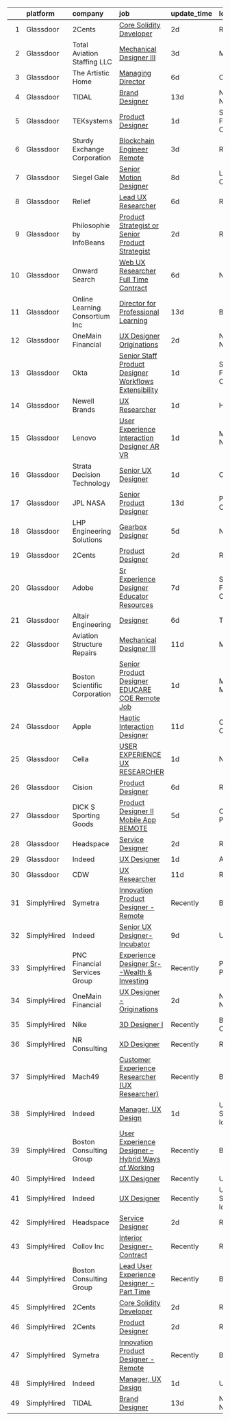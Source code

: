 

|    | platform    | company                        | job                                                                                                                                                                                                                                                                                                                                                                                                                                                                                                                                                                                                                                                                                                                                                                                                                                                                                                                                                                                                                                                                                                                                                                                                                                                                                                                                                                                                                       | update_time   | location                  |
|---:|:------------|:-------------------------------|:--------------------------------------------------------------------------------------------------------------------------------------------------------------------------------------------------------------------------------------------------------------------------------------------------------------------------------------------------------------------------------------------------------------------------------------------------------------------------------------------------------------------------------------------------------------------------------------------------------------------------------------------------------------------------------------------------------------------------------------------------------------------------------------------------------------------------------------------------------------------------------------------------------------------------------------------------------------------------------------------------------------------------------------------------------------------------------------------------------------------------------------------------------------------------------------------------------------------------------------------------------------------------------------------------------------------------------------------------------------------------------------------------------------------------|:--------------|:--------------------------|
|  1 | Glassdoor   | 2Cents                         | [Core Solidity Developer](https://www.glassdoor.com/partner/jobListing.htm?pos=109&ao=1136043&s=58&guid=000001821f867eeea3567842fc1f0e54&src=GD_JOB_AD&t=SR&vt=w&ea=1&cs=1_e561bcb7&cb=1658386284878&jobListingId=1008012798036&jrtk=3-0-1g8focvvaklve801-1g8focvvtgsol800-acdc01f12a704e75-)                                                                                                                                                                                                                                                                                                                                                                                                                                                                                                                                                                                                                                                                                                                                                                                                                                                                                                                                                                                                                                                                                                                             | 2d            | Remote                    |
|  2 | Glassdoor   | Total Aviation Staffing  LLC   | [Mechanical Designer III](https://www.glassdoor.com/partner/jobListing.htm?pos=120&ao=1136043&s=58&guid=000001821f867eeea3567842fc1f0e54&src=GD_JOB_AD&t=SR&vt=w&ea=1&cs=1_2877a969&cb=1658386284880&jobListingId=1008010105967&jrtk=3-0-1g8focvvaklve801-1g8focvvtgsol800-94e32decda34f4c4-)                                                                                                                                                                                                                                                                                                                                                                                                                                                                                                                                                                                                                                                                                                                                                                                                                                                                                                                                                                                                                                                                                                                             | 3d            | Macomb, MI                |
|  3 | Glassdoor   | The Artistic Home              | [Managing Director](https://www.glassdoor.com/partner/jobListing.htm?pos=102&ao=1110586&s=58&guid=000001821f867eeea3567842fc1f0e54&src=GD_JOB_AD&t=SR&vt=w&ea=1&cs=1_cd6bd41e&cb=1658386284877&jobListingId=1008006345392&cpc=545C0D17DAD7ABB7&jrtk=3-0-1g8focvvaklve801-1g8focvvtgsol800-fd83efb5630abaa4--6NYlbfkN0BK9GXDcakwdiqmeo8o-2GvkYnmPkq7xevAHdeF_847qtWIb67PS4cSfKXGz5DkcFwSc36MgYsxbMKa2k3YPkr7e8fJBTEaj-oNeB41ItF5ijhP9ZMUgjWR0v7dPUIKiyYIqoQQWBDV5mt56FhR_tRcSyZIZNBDA_SRCC0Rfdje0Aizp30DVmNbMp6HwbxhZ1j63ClfEDmVr2ZwH0KgjwPjRDoUjLMbiTjg-AbHrHCJ9HwYGmuDPpCnXBFcdDjo2aQhxme8UhsBGs5FZgYsfjDnK-L9rDgx5iIlzktq7uG0iLz5oG7JHHrORDVP3epTeNBA7Y803FzHpz2PKMJ8c5AgK39mMPJcMKGUSkwPRvBNjW53aUtHjloXd1vhgTwanPdDcy4uS_Q10KiVYc6RxuMWXvEgpFe02tukRNcxMPCKcTwFY1I2tejaEPvqOqY-FpzM4zTsAb1fNHu_En5Zyx45rL2A7OD8jReK8YA0w9FLa07rQ-OEzq6O)                                                                                                                                                                                                                                                                                                                                                                                                                                                                                                                                                                              | 6d            | Chicago, IL               |
|  4 | Glassdoor   | TIDAL                          | [Brand Designer](https://www.glassdoor.com/partner/jobListing.htm?pos=108&ao=1136043&s=58&guid=000001821f867eeea3567842fc1f0e54&src=GD_JOB_AD&t=SR&vt=w&cs=1_71f7a85b&cb=1658386284878&jobListingId=1007991684188&jrtk=3-0-1g8focvvaklve801-1g8focvvtgsol800-34481a920c14f864-)                                                                                                                                                                                                                                                                                                                                                                                                                                                                                                                                                                                                                                                                                                                                                                                                                                                                                                                                                                                                                                                                                                                                           | 13d           | New York, NY              |
|  5 | Glassdoor   | TEKsystems                     | [Product Designer](https://www.glassdoor.com/partner/jobListing.htm?pos=104&ao=1110586&s=58&guid=000001821f867eeea3567842fc1f0e54&src=GD_JOB_AD&t=SR&vt=w&cs=1_f88f1c60&cb=1658386284877&jobListingId=1008016265782&cpc=B076152010A3B66C&jrtk=3-0-1g8focvvaklve801-1g8focvvtgsol800-3b8052c29c9d5c8b--6NYlbfkN0AuKz8EBO1xHDEL7V2YF9xF3dC_I9B9i-Zw2Jh8clPMK9BxhHDJszxSyW718EipT5Pn-VsmBhjgdLm8LNIDkxSvNuiTuwPvcxjFjQ1jOwKoQSaQbF4I8aFqZCa6kW4p07z9ykJ3t32_ifibjPCdD7ryUZSNj9gf2-rrcPD_YOkuByRYXKSHrBDbZmGM5LIVQTtLuN9mQ43ic3eGLRmzAo64YvAF9eRjwr-hGZkOrbHRXXibdYffCUgQud0xNmCl8d2OodIK-Ohr3qAumeO8vX4WliyEqw8sPXsjeWkBiV0lFXJjUgANN6fqFTdyMJK1Sz7gHb2jQWZycH6b2KkzyLMHH6oOPcCZiCdY3CrU33qthzJmnn_6JsF0r-H3sxU6pxeQI3V0u7_nKiT19e14LHJgMZ6Cjyo7eulbyJcRvV9w-REbrLOo_6tAt_-kLCwYh3N-D3eE9R3esPq7p-cwaucLd-fvsI-UnEpJqIW-dydBi0p6wgjCioxKaTXJyJcmf2CrYGJzze406wc2hULDoGsZlUwl5Ugbaq1ZKLuV9pja-Wbg70vmMEvCyqzkEmLQ_faBdXujRODgdi5mWbo-tErw8RLkb7PLHMEPfF9Iv6iN_VDeXQvPyUsMMXXox2elVOsXnWcOoQemfq4F6lBrAnU7f5bAJzXYlW59diZq8C3b0AyUTgiy23xI602WI1AQZdKXJRg0RFM7GynAsGi4_7Q2_fDaM3mLYLgKpbga1pbUiOPIMml-5Z08rdO7CjQ4mmsXv_I54ff7us67pHGbrAUt1TDo150IbmGxuyVYgFodrgmwfxhWcUmQLdWLkG3gTH6kTttXCI8K0HblCCfaPIb99BKVth9oUBKJMIQvG1XdxijhEAHQk7hvhlwe08_dmEReZrgop1YRQRIEitbsovqrLqNwDDcvJZUmiUWebpeMuoea84qLoPBe3-PFfQen6HlchJbVJ0FA0g%3D%3D)                                                                                        | 1d            | San Francisco, CA         |
|  6 | Glassdoor   | Sturdy Exchange Corporation    | [Blockchain Engineer  Remote ](https://www.glassdoor.com/partner/jobListing.htm?pos=113&ao=1136043&s=58&guid=000001821f867eeea3567842fc1f0e54&src=GD_JOB_AD&t=SR&vt=w&ea=1&cs=1_2c5f85e9&cb=1658386284879&jobListingId=1008010329731&jrtk=3-0-1g8focvvaklve801-1g8focvvtgsol800-7d55b355f04952f3-)                                                                                                                                                                                                                                                                                                                                                                                                                                                                                                                                                                                                                                                                                                                                                                                                                                                                                                                                                                                                                                                                                                                        | 3d            | Remote                    |
|  7 | Glassdoor   | Siegel Gale                    | [Senior Motion Designer](https://www.glassdoor.com/partner/jobListing.htm?pos=129&ao=1136043&s=58&guid=000001821f867eeea3567842fc1f0e54&src=GD_JOB_AD&t=SR&vt=w&ea=1&cs=1_4c9aa62b&cb=1658386284880&jobListingId=1008001375013&jrtk=3-0-1g8focvvaklve801-1g8focvvtgsol800-34dc938c5726a142-)                                                                                                                                                                                                                                                                                                                                                                                                                                                                                                                                                                                                                                                                                                                                                                                                                                                                                                                                                                                                                                                                                                                              | 8d            | Los Angeles, CA           |
|  8 | Glassdoor   | Relief                         | [Lead UX Researcher](https://www.glassdoor.com/partner/jobListing.htm?pos=117&ao=1136043&s=58&guid=000001821f867eeea3567842fc1f0e54&src=GD_JOB_AD&t=SR&vt=w&ea=1&cs=1_eddcf697&cb=1658386284880&jobListingId=1008006015741&jrtk=3-0-1g8focvvaklve801-1g8focvvtgsol800-e2e088f46b110141-)                                                                                                                                                                                                                                                                                                                                                                                                                                                                                                                                                                                                                                                                                                                                                                                                                                                                                                                                                                                                                                                                                                                                  | 6d            | Remote                    |
|  9 | Glassdoor   | Philosophie by InfoBeans       | [Product Strategist or Senior Product Strategist](https://www.glassdoor.com/partner/jobListing.htm?pos=127&ao=1136043&s=58&guid=000001821f867eeea3567842fc1f0e54&src=GD_JOB_AD&t=SR&vt=w&ea=1&cs=1_81df06ad&cb=1658386284880&jobListingId=1008013555769&jrtk=3-0-1g8focvvaklve801-1g8focvvtgsol800-5bae6c35ec0bc05c-)                                                                                                                                                                                                                                                                                                                                                                                                                                                                                                                                                                                                                                                                                                                                                                                                                                                                                                                                                                                                                                                                                                     | 2d            | Remote                    |
| 10 | Glassdoor   | Onward Search                  | [Web UX Researcher  Full Time  Contract ](https://www.glassdoor.com/partner/jobListing.htm?pos=105&ao=1110586&s=58&guid=000001821f867eeea3567842fc1f0e54&src=GD_JOB_AD&t=SR&vt=w&cs=1_25afca8d&cb=1658386284877&jobListingId=1008005501937&cpc=32EE424DE2B657EB&jrtk=3-0-1g8focvvaklve801-1g8focvvtgsol800-a3bbd19de3746ecd--6NYlbfkN0B7YoEZZ2QAGDyEGGmBPAUWSHc1Mt3sMCn9FehKcWA3w8FH2hNAUDUUAF3DNhQFSEidb9E_fyB2635xYtWEG6LLSYCXgYnIslJl3Yx8mmOpvGpCUqvIAXaFaMrpy5hKskjUT68f1KdrkZlWF4SLSupbxOOB0tlV_m-cpRbczRNLn7t1nWq-FqOWNHE0e9B8cTUuVShIwVe6Gs2FYaTDOQg_1aRZdfJx75-BtsSJAHOcaHOmuF57WwodpCHwvkvfYmQziGfkfI1keWBdOKeWIXJl-kzzAYUmPWJpqId0TH2LnT7Ysj-AjXtaNx-SK46owCN6EYYP5jTl3qxsDHkAr59qSHWrl9oQTpKd6Hww5_vBG9aGnTcEIljvmQYjQtNY6Xtmsnfq-p4F2d3qO2zN_tgzuggpwaLEyg4wg7KpaE6SV0e5kWynnvQRjwhdcy_PePlXWudUzz5rrJooT-1vDwEl72FLJ5iTZQ4GlX00ft14gY6S70AqapMOXgrqvq8QGlqUYxSosjHDMFy9UT7PV_Tr4DDqTpr4Ug7fZ2uE1dcZuuhmSwKKFCaUvdkCdWUwQ9wVfv_ZTkDet6HlFPzr5aKppyxrhdYjWGYBiubRWNDRktBA8ljBAfgdIa27-wh4riQGT-_PGH5z7-hV7AXx0PwNVl9QsG2QPFJ40kWi67sJsVQLXVeFisSrSf993Hywaj_EpNKTtI0rsAF1xyYpvUBhAiLsdnnelIq1MmuKHcHrSJ0VKPBwaZj7CEyxcIXC23Y_xvn-FCllc5HLXCTb8oTUv2YHmwankyfoE9yzPH8HkbFahA6mLzYYPUIojRXxWfWTQB3sf3PZVqpCCaLsk1d7NBK5I5FhaSGE1ZkH06XaNINbLtNCs_NSBv56G-sgpaxIpL16gT_bQV9usZoMKIahkoakaAYjmf092JUnM00XOXQ1FxjNf4fiUfstxkWR7yQtnBK96V70Dkr5y3aYmsPQMzMAq68Po2gUDXChUOzQDCCs3XfhAw8iGsAxU63fJklj3AFZKJu5ng%3D%3D) | 6d            | Newark, CA                |
| 11 | Glassdoor   | Online Learning Consortium Inc | [Director for Professional Learning](https://www.glassdoor.com/partner/jobListing.htm?pos=115&ao=1136043&s=58&guid=000001821f867eeea3567842fc1f0e54&src=GD_JOB_AD&t=SR&vt=w&ea=1&cs=1_2ee3ae14&cb=1658386284879&jobListingId=1007991135591&jrtk=3-0-1g8focvvaklve801-1g8focvvtgsol800-71cbe51e9961e1b8-)                                                                                                                                                                                                                                                                                                                                                                                                                                                                                                                                                                                                                                                                                                                                                                                                                                                                                                                                                                                                                                                                                                                  | 13d           | Boston, MA                |
| 12 | Glassdoor   | OneMain Financial              | [UX Designer   Originations](https://www.glassdoor.com/partner/jobListing.htm?pos=101&ao=1110586&s=58&guid=000001821f867eeea3567842fc1f0e54&src=GD_JOB_AD&t=SR&vt=w&cs=1_3ece8484&cb=1658386284875&jobListingId=1008011675332&cpc=9FFE37255B2C047E&jrtk=3-0-1g8focvvaklve801-1g8focvvtgsol800-3b839ed9b18ba8db--6NYlbfkN0Bjlu5n-gv5HO0Uw8oUWkLCzq7-4ueCq4bqHo-b0jTNgEo79qTxKEF1eiLEZ0uE3qcspvQRj0qLaXAUz7_4moYq2Xd7dP4THVxppwRXKg5MaliDi_5Rdxxdfhl1juPFgekJoADVRaUjqkA7XWpalfLpXZa2rBTFV7qvjlrsfJR6wAks83pvoh0r8tilvS2c6kqudHiUYHgfO6cQDHLyeDQb0qz-z3INuNyEtgciEhW4X4rmjGv30OYskMj0_Ui7EfY0nXVE-Hx2fdC51jUSdIew7Of0VupcHHNqQJIvkF7cklw36EB5Z-g1LtIhthg4jwH9xiekq3dHnEKRK3b0JpJPgpBWWdqwjccaFw52-IfFZho8FnonfagOdIZO6Ae9guilsRqs1uGxTUXa4DH12GH2xQxuL2xalBGlXoh0lvG3ZhX2QL7QuiE-9gYqzp6dqMc%3D)                                                                                                                                                                                                                                                                                                                                                                                                                                                                                                                                                                                                                            | 2d            | New York, NY              |
| 13 | Glassdoor   | Okta                           | [Senior Staff Product Designer  Workflows   Extensibility](https://www.glassdoor.com/partner/jobListing.htm?pos=130&ao=1136043&s=58&guid=000001821f867eeea3567842fc1f0e54&src=GD_JOB_AD&t=SR&vt=w&ea=1&cs=1_fe22f353&cb=1658386284880&jobListingId=1008015576909&jrtk=3-0-1g8focvvaklve801-1g8focvvtgsol800-6bd7b72417b0475b-)                                                                                                                                                                                                                                                                                                                                                                                                                                                                                                                                                                                                                                                                                                                                                                                                                                                                                                                                                                                                                                                                                            | 1d            | San Francisco, CA         |
| 14 | Glassdoor   | Newell Brands                  | [UX Researcher](https://www.glassdoor.com/partner/jobListing.htm?pos=126&ao=1136043&s=58&guid=000001821f867eeea3567842fc1f0e54&src=GD_JOB_AD&t=SR&vt=w&cs=1_7b7a2613&cb=1658386284880&jobListingId=1008015307858&jrtk=3-0-1g8focvvaklve801-1g8focvvtgsol800-6d0137e98aaf1f18-)                                                                                                                                                                                                                                                                                                                                                                                                                                                                                                                                                                                                                                                                                                                                                                                                                                                                                                                                                                                                                                                                                                                                            | 1d            | Hoboken, NJ               |
| 15 | Glassdoor   | Lenovo                         | [User Experience Interaction Designer  AR VR ](https://www.glassdoor.com/partner/jobListing.htm?pos=119&ao=1136043&s=58&guid=000001821f867eeea3567842fc1f0e54&src=GD_JOB_AD&t=SR&vt=w&cs=1_beaccbc9&cb=1658386284880&jobListingId=1008015573502&jrtk=3-0-1g8focvvaklve801-1g8focvvtgsol800-292d9a314e084c2d-)                                                                                                                                                                                                                                                                                                                                                                                                                                                                                                                                                                                                                                                                                                                                                                                                                                                                                                                                                                                                                                                                                                             | 1d            | Morrisville, NC           |
| 16 | Glassdoor   | Strata Decision Technology     | [Senior UX Designer](https://www.glassdoor.com/partner/jobListing.htm?pos=116&ao=1136043&s=58&guid=000001821f867eeea3567842fc1f0e54&src=GD_JOB_AD&t=SR&vt=w&cs=1_1046bef0&cb=1658386284879&jobListingId=1008015514872&jrtk=3-0-1g8focvvaklve801-1g8focvvtgsol800-5892855150aa2c8b-)                                                                                                                                                                                                                                                                                                                                                                                                                                                                                                                                                                                                                                                                                                                                                                                                                                                                                                                                                                                                                                                                                                                                       | 1d            | Chicago, IL               |
| 17 | Glassdoor   | JPL NASA                       | [Senior Product Designer](https://www.glassdoor.com/partner/jobListing.htm?pos=128&ao=1136043&s=58&guid=000001821f867eeea3567842fc1f0e54&src=GD_JOB_AD&t=SR&vt=w&cs=1_334de708&cb=1658386284880&jobListingId=1007989694735&jrtk=3-0-1g8focvvaklve801-1g8focvvtgsol800-726b97320080a688-)                                                                                                                                                                                                                                                                                                                                                                                                                                                                                                                                                                                                                                                                                                                                                                                                                                                                                                                                                                                                                                                                                                                                  | 13d           | Pasadena, CA              |
| 18 | Glassdoor   | LHP Engineering Solutions      | [Gearbox Designer](https://www.glassdoor.com/partner/jobListing.htm?pos=114&ao=1136043&s=58&guid=000001821f867eeea3567842fc1f0e54&src=GD_JOB_AD&t=SR&vt=w&ea=1&cs=1_57530329&cb=1658386284879&jobListingId=1008008477798&jrtk=3-0-1g8focvvaklve801-1g8focvvtgsol800-1593ba4b841fd41b-)                                                                                                                                                                                                                                                                                                                                                                                                                                                                                                                                                                                                                                                                                                                                                                                                                                                                                                                                                                                                                                                                                                                                    | 5d            | Novi, MI                  |
| 19 | Glassdoor   | 2Cents                         | [Product Designer](https://www.glassdoor.com/partner/jobListing.htm?pos=107&ao=1136043&s=58&guid=000001821f867eeea3567842fc1f0e54&src=GD_JOB_AD&t=SR&vt=w&ea=1&cs=1_6a32b505&cb=1658386284878&jobListingId=1008012892209&jrtk=3-0-1g8focvvaklve801-1g8focvvtgsol800-87ec4afc59254818-)                                                                                                                                                                                                                                                                                                                                                                                                                                                                                                                                                                                                                                                                                                                                                                                                                                                                                                                                                                                                                                                                                                                                    | 2d            | Remote                    |
| 20 | Glassdoor   | Adobe                          | [Sr Experience Designer  Educator Resources](https://www.glassdoor.com/partner/jobListing.htm?pos=122&ao=1136043&s=58&guid=000001821f867eeea3567842fc1f0e54&src=GD_JOB_AD&t=SR&vt=w&cs=1_f9f42b07&cb=1658386284880&jobListingId=1008002526524&jrtk=3-0-1g8focvvaklve801-1g8focvvtgsol800-377edc9fe295c2cd-)                                                                                                                                                                                                                                                                                                                                                                                                                                                                                                                                                                                                                                                                                                                                                                                                                                                                                                                                                                                                                                                                                                               | 7d            | San Francisco, CA         |
| 21 | Glassdoor   | Altair Engineering             | [Designer](https://www.glassdoor.com/partner/jobListing.htm?pos=118&ao=1136043&s=58&guid=000001821f867eeea3567842fc1f0e54&src=GD_JOB_AD&t=SR&vt=w&cs=1_9905e155&cb=1658386284880&jobListingId=1008006488984&jrtk=3-0-1g8focvvaklve801-1g8focvvtgsol800-c3da16eb45760725-)                                                                                                                                                                                                                                                                                                                                                                                                                                                                                                                                                                                                                                                                                                                                                                                                                                                                                                                                                                                                                                                                                                                                                 | 6d            | Troy, MI                  |
| 22 | Glassdoor   | Aviation Structure Repairs     | [Mechanical Designer III](https://www.glassdoor.com/partner/jobListing.htm?pos=112&ao=1136043&s=58&guid=000001821f867eeea3567842fc1f0e54&src=GD_JOB_AD&t=SR&vt=w&ea=1&cs=1_cdb198a0&cb=1658386284879&jobListingId=1007994315994&jrtk=3-0-1g8focvvaklve801-1g8focvvtgsol800-4face29f42c2021e-)                                                                                                                                                                                                                                                                                                                                                                                                                                                                                                                                                                                                                                                                                                                                                                                                                                                                                                                                                                                                                                                                                                                             | 11d           | Macomb, MI                |
| 23 | Glassdoor   | Boston Scientific Corporation  | [Senior Product Designer   EDUCARE COE  Remote  Job](https://www.glassdoor.com/partner/jobListing.htm?pos=121&ao=1136043&s=58&guid=000001821f867eeea3567842fc1f0e54&src=GD_JOB_AD&t=SR&vt=w&cs=1_d2c10d88&cb=1658386284880&jobListingId=1008015863033&jrtk=3-0-1g8focvvaklve801-1g8focvvtgsol800-3c6506d4b40494db-)                                                                                                                                                                                                                                                                                                                                                                                                                                                                                                                                                                                                                                                                                                                                                                                                                                                                                                                                                                                                                                                                                                       | 1d            | Marlborough, MA           |
| 24 | Glassdoor   | Apple                          | [Haptic Interaction Designer](https://www.glassdoor.com/partner/jobListing.htm?pos=111&ao=1136043&s=58&guid=000001821f867eeea3567842fc1f0e54&src=GD_JOB_AD&t=SR&vt=w&cs=1_fd21baaa&cb=1658386284878&jobListingId=1007994237603&jrtk=3-0-1g8focvvaklve801-1g8focvvtgsol800-5900c6dd87662369-)                                                                                                                                                                                                                                                                                                                                                                                                                                                                                                                                                                                                                                                                                                                                                                                                                                                                                                                                                                                                                                                                                                                              | 11d           | Cupertino, CA             |
| 25 | Glassdoor   | Cella                          | [USER EXPERIENCE  UX  RESEARCHER](https://www.glassdoor.com/partner/jobListing.htm?pos=123&ao=1136043&s=58&guid=000001821f867eeea3567842fc1f0e54&src=GD_JOB_AD&t=SR&vt=w&cs=1_c3790808&cb=1658386284880&jobListingId=1008014517366&jrtk=3-0-1g8focvvaklve801-1g8focvvtgsol800-95f0952baf91a144-)                                                                                                                                                                                                                                                                                                                                                                                                                                                                                                                                                                                                                                                                                                                                                                                                                                                                                                                                                                                                                                                                                                                          | 1d            | New Jersey                |
| 26 | Glassdoor   | Cision                         | [Product Designer](https://www.glassdoor.com/partner/jobListing.htm?pos=125&ao=1136043&s=58&guid=000001821f867eeea3567842fc1f0e54&src=GD_JOB_AD&t=SR&vt=w&cs=1_f01766d4&cb=1658386284880&jobListingId=1008006535828&jrtk=3-0-1g8focvvaklve801-1g8focvvtgsol800-80a061a114772bee-)                                                                                                                                                                                                                                                                                                                                                                                                                                                                                                                                                                                                                                                                                                                                                                                                                                                                                                                                                                                                                                                                                                                                         | 6d            | Remote                    |
| 27 | Glassdoor   | DICK S Sporting Goods          | [Product Designer II   Mobile App  REMOTE ](https://www.glassdoor.com/partner/jobListing.htm?pos=110&ao=1136043&s=58&guid=000001821f867eeea3567842fc1f0e54&src=GD_JOB_AD&t=SR&vt=w&cs=1_8bd4b2ab&cb=1658386284878&jobListingId=1008008941755&jrtk=3-0-1g8focvvaklve801-1g8focvvtgsol800-be7c7078d6baa20f-)                                                                                                                                                                                                                                                                                                                                                                                                                                                                                                                                                                                                                                                                                                                                                                                                                                                                                                                                                                                                                                                                                                                | 5d            | Coraopolis, PA            |
| 28 | Glassdoor   | Headspace                      | [Service Designer](https://www.glassdoor.com/partner/jobListing.htm?pos=106&ao=1136043&s=58&guid=000001821f867eeea3567842fc1f0e54&src=GD_JOB_AD&t=SR&vt=w&cs=1_e0f9f872&cb=1658386284877&jobListingId=1008013185363&jrtk=3-0-1g8focvvaklve801-1g8focvvtgsol800-cf78a4ff4f80b488-)                                                                                                                                                                                                                                                                                                                                                                                                                                                                                                                                                                                                                                                                                                                                                                                                                                                                                                                                                                                                                                                                                                                                         | 2d            | Remote                    |
| 29 | Glassdoor   | Indeed                         | [UX Designer](https://www.glassdoor.com/partner/jobListing.htm?pos=103&ao=1110586&s=58&guid=000001821f867eeea3567842fc1f0e54&src=GD_JOB_AD&t=SR&vt=w&cs=1_dae42425&cb=1658386284875&jobListingId=1008015189639&cpc=334ABAF5D42DC775&jrtk=3-0-1g8focvvaklve801-1g8focvvtgsol800-e738aeb65cbc2f89--6NYlbfkN0CiRNM7CVr8YueLFKlzwbFWI0o7IjV438l4sVrvKZ0flpURU_mqoI8EbsK64YRr3OArdLyNSYbnwANbgQNQ9mr0QGht0VPdNditpoD0uLsB7BbVdnAQi8CCa7v5bn5-nQNYI9RRuTymaenQY5pT4Ps4JNo2OM9dJbeNhoxoT1DImZjKJKCpuCh5stiJOjnjdRZ-ArbOrs4b3LTmRv-DW8sBXD1zXtvQ0CxIA3qGDto6AmhrXbXnu8s-Qq8Wur9m6pfpoBOHliu4einkLV3MeOiWnAOeIqOdwHHcxlIwpBzYggEfxLwRMhgInzpWQh9PDAeRiO1fNkZUIaGYDfz5csGv0eXh5sQsXw2uY44elfpj9QLG0HJ-PoPNk3yfoADhE98-YMWjzLDDeL06-mJi0wzYiVZMN6ynRE7T-sWmcPVDPL5CsBYPPcSXf0gjumAa83_Lwxij6MqIRKt6Xrau8iz6BYMNSsAmRyxqVangUumXgOVww6M-kP15UW83Njz4Fbn8SB3B5qyzCQ%3D%3D)                                                                                                                                                                                                                                                                                                                                                                                                                                                                                                                                                             | 1d            | Austin, TX                |
| 30 | Glassdoor   | CDW                            | [UX Researcher](https://www.glassdoor.com/partner/jobListing.htm?pos=124&ao=1136043&s=58&guid=000001821f867eeea3567842fc1f0e54&src=GD_JOB_AD&t=SR&vt=w&cs=1_03b43a07&cb=1658386284880&jobListingId=1007994828686&jrtk=3-0-1g8focvvaklve801-1g8focvvtgsol800-1518a447f5e73cdd-)                                                                                                                                                                                                                                                                                                                                                                                                                                                                                                                                                                                                                                                                                                                                                                                                                                                                                                                                                                                                                                                                                                                                            | 11d           | Remote                    |
| 31 | SimplyHired | Symetra                        | [Innovation Product Designer - Remote](https://www.simplyhired.com/job/hSkWjaWMYgFhCFQx-vz3tfIowyPuP4lujgWiB5HyDVHP--PC0XA9tQ?q=generative+designer)                                                                                                                                                                                                                                                                                                                                                                                                                                                                                                                                                                                                                                                                                                                                                                                                                                                                                                                                                                                                                                                                                                                                                                                                                                                                      | Recently      | Bellevue, WA              |
| 32 | SimplyHired | Indeed                         | [Senior UX Designer- Incubator](https://www.simplyhired.com/job/P2Qah3KvihmY9oU0JZ6WySv4uubZCo-4_kG0Bvf_fuSu6ca78-sPKg?q=generative+designer)                                                                                                                                                                                                                                                                                                                                                                                                                                                                                                                                                                                                                                                                                                                                                                                                                                                                                                                                                                                                                                                                                                                                                                                                                                                                             | 9d            | United States             |
| 33 | SimplyHired | PNC Financial Services Group   | [Experience Designer Sr--Wealth & Investing](https://www.simplyhired.com/job/AkBHC2Ij4ydzmq5FUgq-E5OFK3ubNuFir3RoYjEldSBKoTAsOkgmpA?q=generative+designer)                                                                                                                                                                                                                                                                                                                                                                                                                                                                                                                                                                                                                                                                                                                                                                                                                                                                                                                                                                                                                                                                                                                                                                                                                                                                | Recently      | Pittsburgh, PA            |
| 34 | SimplyHired | OneMain Financial              | [UX Designer - Originations](https://www.simplyhired.com/job/XWuLxjBKJBPaa67TBQqjfRLhe-iEmCqhBgBdY8jNo4fw5tHSxTA4vA?q=generative+designer)                                                                                                                                                                                                                                                                                                                                                                                                                                                                                                                                                                                                                                                                                                                                                                                                                                                                                                                                                                                                                                                                                                                                                                                                                                                                                | 2d            | New York, NY              |
| 35 | SimplyHired | Nike                           | [3D Designer I](https://www.simplyhired.com/job/VIQl9bidPdjdl0kOo8f4Xb6lk-Uf1P7aGtvTl07Ays0ZyFkZ8ibgWA?q=generative+designer)                                                                                                                                                                                                                                                                                                                                                                                                                                                                                                                                                                                                                                                                                                                                                                                                                                                                                                                                                                                                                                                                                                                                                                                                                                                                                             | Recently      | Beaverton, OR             |
| 36 | SimplyHired | NR Consulting                  | [XD Designer](https://www.simplyhired.com/job/P6myDGETgTQaOZ6DR-q1K3YtrEX8D3XfV62ZDDaajMYUd6aqPtn21w?q=generative+designer)                                                                                                                                                                                                                                                                                                                                                                                                                                                                                                                                                                                                                                                                                                                                                                                                                                                                                                                                                                                                                                                                                                                                                                                                                                                                                               | Recently      | Remote                    |
| 37 | SimplyHired | Mach49                         | [Customer Experience Researcher (UX Researcher)](https://www.simplyhired.com/job/gqc9Ocab-denE9zg_FBaTShyzapkVQXgcFJ-vcQ1KVfTZeOjGs_qOA?q=generative+designer)                                                                                                                                                                                                                                                                                                                                                                                                                                                                                                                                                                                                                                                                                                                                                                                                                                                                                                                                                                                                                                                                                                                                                                                                                                                            | Recently      | Boston, MA                |
| 38 | SimplyHired | Indeed                         | [Manager, UX Design](https://www.simplyhired.com/job/Bq589sK4IRMfwF5-KARscZ6LsNo2I05ZrwbHgWV1WMmQn8wB-Cg3yw?q=generative+designer)                                                                                                                                                                                                                                                                                                                                                                                                                                                                                                                                                                                                                                                                                                                                                                                                                                                                                                                                                                                                                                                                                                                                                                                                                                                                                        | 1d            | United States +1 location |
| 39 | SimplyHired | Boston Consulting Group        | [User Experience Designer – Hybrid Ways of Working](https://www.simplyhired.com/job/nHgr8aihvwAhROGC8SIe3MfXuyJ4e9HgwuObP2g4WtKN4paXHhqDDQ?q=generative+designer)                                                                                                                                                                                                                                                                                                                                                                                                                                                                                                                                                                                                                                                                                                                                                                                                                                                                                                                                                                                                                                                                                                                                                                                                                                                         | Recently      | Boston, MA                |
| 40 | SimplyHired | Indeed                         | [UX Designer](https://www.simplyhired.com/job/URziMhrNTaKa1PLKfIfrhF-GuRmaj4gn2FhVHZfhBU3tWsV0R0J4dw?q=generative+designer)                                                                                                                                                                                                                                                                                                                                                                                                                                                                                                                                                                                                                                                                                                                                                                                                                                                                                                                                                                                                                                                                                                                                                                                                                                                                                               | Recently      | United States             |
| 41 | SimplyHired | Indeed                         | [UX Designer](https://www.simplyhired.com/job/URziMhrNTaKa1PLKfIfrhF-GuRmaj4gn2FhVHZfhBU3tWsV0R0J4dw?q=generative+designer)                                                                                                                                                                                                                                                                                                                                                                                                                                                                                                                                                                                                                                                                                                                                                                                                                                                                                                                                                                                                                                                                                                                                                                                                                                                                                               | Recently      | United States +1 location |
| 42 | SimplyHired | Headspace                      | [Service Designer](https://www.simplyhired.com/job/z0Ovqt6THRWTmPW7iq8dXMweI9Opdj8PdyYb36Y7eF54LqoeVSoYaA?q=generative+designer)                                                                                                                                                                                                                                                                                                                                                                                                                                                                                                                                                                                                                                                                                                                                                                                                                                                                                                                                                                                                                                                                                                                                                                                                                                                                                          | 2d            | Remote                    |
| 43 | SimplyHired | Collov Inc                     | [Interior Designer-Contract](https://www.simplyhired.com/job/BWulXfwm_DajYkRoVR_cHEZ0YAw0ZzUYn4k1ZR9ZbVk7SbJZhkaf0Q?q=generative+designer)                                                                                                                                                                                                                                                                                                                                                                                                                                                                                                                                                                                                                                                                                                                                                                                                                                                                                                                                                                                                                                                                                                                                                                                                                                                                                | Recently      | Remote                    |
| 44 | SimplyHired | Boston Consulting Group        | [Lead User Experience Designer - Part Time](https://www.simplyhired.com/job/gYjUeld-lwSGizzANfpAXPMQqi2bVP1O38mRkZ0wSHIf9-ROYcUZ2g?q=generative+designer)                                                                                                                                                                                                                                                                                                                                                                                                                                                                                                                                                                                                                                                                                                                                                                                                                                                                                                                                                                                                                                                                                                                                                                                                                                                                 | Recently      | Boston, MA                |
| 45 | SimplyHired | 2Cents                         | [Core Solidity Developer](https://www.simplyhired.com/job/yaTegn-ORs8Xd35tTGfbV12cQTOp2DiyeY9m5_FSPmo1bC_GefnhsA?q=generative+designer)                                                                                                                                                                                                                                                                                                                                                                                                                                                                                                                                                                                                                                                                                                                                                                                                                                                                                                                                                                                                                                                                                                                                                                                                                                                                                   | 2d            | Remote                    |
| 46 | SimplyHired | 2Cents                         | [Product Designer](https://www.simplyhired.com/job/hfDbNr8nE59mZFMKpfn6QfxbSTb1dwOOakE4x9PO6RQwDAuXGUzsaw?q=generative+designer)                                                                                                                                                                                                                                                                                                                                                                                                                                                                                                                                                                                                                                                                                                                                                                                                                                                                                                                                                                                                                                                                                                                                                                                                                                                                                          | 2d            | Remote                    |
| 47 | SimplyHired | Symetra                        | [Innovation Product Designer - Remote](https://www.simplyhired.com/job/hSkWjaWMYgFhCFQx-vz3tfIowyPuP4lujgWiB5HyDVHP--PC0XA9tQ?q=generative+designer)                                                                                                                                                                                                                                                                                                                                                                                                                                                                                                                                                                                                                                                                                                                                                                                                                                                                                                                                                                                                                                                                                                                                                                                                                                                                      | Recently      | Bellevue, WA              |
| 48 | SimplyHired | Indeed                         | [Manager, UX Design](https://www.simplyhired.com/job/Bq589sK4IRMfwF5-KARscZ6LsNo2I05ZrwbHgWV1WMmQn8wB-Cg3yw?q=generative+designer)                                                                                                                                                                                                                                                                                                                                                                                                                                                                                                                                                                                                                                                                                                                                                                                                                                                                                                                                                                                                                                                                                                                                                                                                                                                                                        | 1d            | United States             |
| 49 | SimplyHired | TIDAL                          | [Brand Designer](https://www.simplyhired.com/job/W4F8mdim2I5jInCUJhr_gyMHF65JeVCq2EE-ZrG4F3e8irRd3_ZE9A?q=generative+designer)                                                                                                                                                                                                                                                                                                                                                                                                                                                                                                                                                                                                                                                                                                                                                                                                                                                                                                                                                                                                                                                                                                                                                                                                                                                                                            | 13d           | New York, NY              |